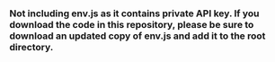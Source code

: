 ### Not including env.js as it contains private API key. If you download the code in this repository, please be sure to download an updated copy of env.js and add it to the root directory.